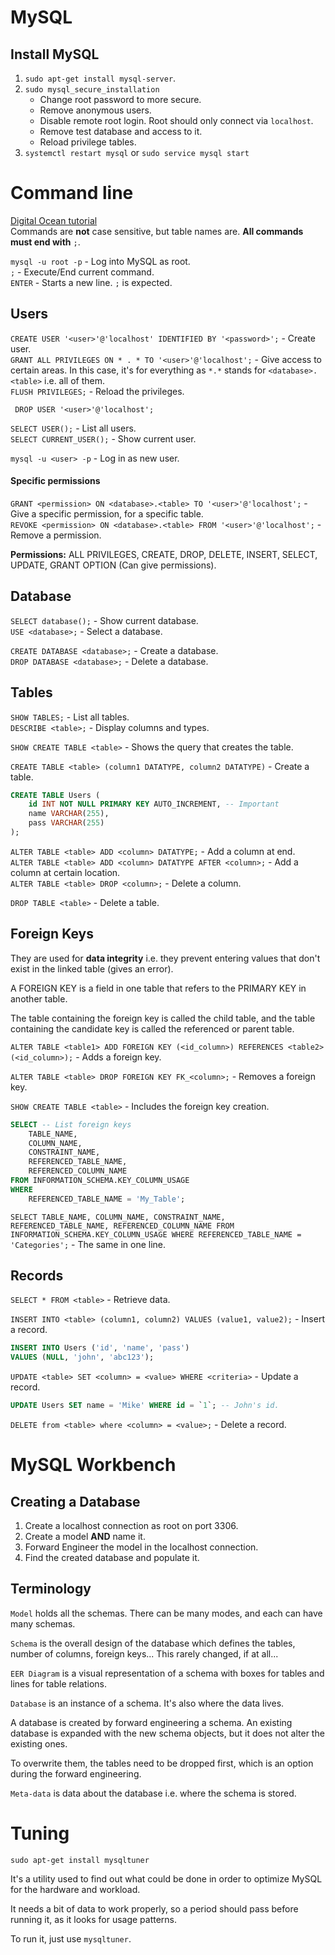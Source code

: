 # MySQL

## Install MySQL

1. `sudo apt-get install mysql-server`.
2. `sudo mysql_secure_installation`
    - Change root password to more secure.
    - Remove anonymous users.
    - Disable remote root login. Root should only connect via `localhost`.
    - Remove test database and access to it.
    - Reload privilege tables.
3. `systemctl restart mysql` or `sudo service mysql start`  

# Command line

[Digital Ocean tutorial](https://www.digitalocean.com/community/tutorials/a-basic-mysql-tutorial)  
Commands are **not** case sensitive, but table names are. **All commands must end with** `;`.  

`mysql -u root -p` - Log into MySQL as root.  
`;` - Execute/End current command.  
`ENTER` - Starts a new line. `;` is expected.  

## Users
`CREATE USER '<user>'@'localhost' IDENTIFIED BY '<password>';` - Create user.  
`GRANT ALL PRIVILEGES ON * . * TO '<user>'@'localhost';` - Give access to certain areas. In this case, it's for everything as `*.*` stands for `<database>.<table>` i.e. all of them.  
`FLUSH PRIVILEGES;` - Reload the privileges.  

` DROP USER '<user>'@'localhost';`

`SELECT USER();` - List all users.  
`SELECT CURRENT_USER();` - Show current user.  

`mysql -u <user> -p` - Log in as new user.  

#### Specific permissions

`GRANT <permission> ON <database>.<table> TO '<user>'@'localhost';` - Give a specific permission, for a specific table.  
`REVOKE <permission> ON <database>.<table> FROM '<user>'@'localhost';` - Remove a permission.  

**Permissions:** ALL PRIVILEGES, CREATE, DROP, DELETE, INSERT, SELECT, UPDATE, GRANT OPTION (Can give permissions).   


## Database
`SELECT database();` - Show current database.  
`USE <database>;` - Select a database.  

`CREATE DATABASE <database>;` - Create a database.  
`DROP DATABASE <database>;` - Delete a database.  

## Tables
`SHOW TABLES;` - List all tables.  
`DESCRIBE <table>;` - Display columns and types.  

`SHOW CREATE TABLE <table>` - Shows the query that creates the table.  

`CREATE TABLE <table> (column1 DATATYPE, column2 DATATYPE)` - Create a table.  
```sql
CREATE TABLE Users (
    id INT NOT NULL PRIMARY KEY AUTO_INCREMENT, -- Important
    name VARCHAR(255),
    pass VARCHAR(255)
);
```  

`ALTER TABLE <table> ADD <column> DATATYPE;` - Add a column at end.  
`ALTER TABLE <table> ADD <column> DATATYPE AFTER <column>;` - Add a column at certain location.  
`ALTER TABLE <table> DROP <column>;` - Delete a column.  

`DROP TABLE <table>` - Delete a table.  

## Foreign Keys

They are used for **data integrity** i.e. they prevent entering values that don't exist in the linked table (gives an error).  

A FOREIGN KEY is a field in one table that refers to the PRIMARY KEY in another table.  

The table containing the foreign key is called the child table, and the table containing the candidate key is called the referenced or parent table.  

`ALTER TABLE <table1> ADD FOREIGN KEY (<id_column>) REFERENCES <table2>(<id_column>);` - Adds a foreign key.  

`ALTER TABLE <table> DROP FOREIGN KEY FK_<column>;` - Removes a foreign key.  

`SHOW CREATE TABLE <table>` - Includes the foreign key creation.  

```sql
SELECT -- List foreign keys
    TABLE_NAME,
    COLUMN_NAME,
    CONSTRAINT_NAME,
    REFERENCED_TABLE_NAME,
    REFERENCED_COLUMN_NAME
FROM INFORMATION_SCHEMA.KEY_COLUMN_USAGE
WHERE
    REFERENCED_TABLE_NAME = 'My_Table';
```

`SELECT TABLE_NAME, COLUMN_NAME, CONSTRAINT_NAME, REFERENCED_TABLE_NAME, REFERENCED_COLUMN_NAME FROM INFORMATION_SCHEMA.KEY_COLUMN_USAGE WHERE REFERENCED_TABLE_NAME = 'Categories';` - The same in one line.  

## Records
`SELECT * FROM <table>` - Retrieve data.  

`INSERT INTO <table> (column1, column2) VALUES (value1, value2);` - Insert a record.  
```sql
INSERT INTO Users ('id', 'name', 'pass')
VALUES (NULL, 'john', 'abc123');
```

`UPDATE <table> SET <column> = <value> WHERE <criteria>` - Update a record.  
```sql
UPDATE Users SET name = 'Mike' WHERE id = `1`; -- John's id.
```
`DELETE from <table> where <column> = <value>;` - Delete a record.  

# MySQL Workbench

## Creating a Database

1. Create a localhost connection as root on port 3306.
2. Create a model **AND** name it.  
3. Forward Engineer the model in the localhost connection.  
4. Find the created database and populate it.

## Terminology

`Model` holds all the schemas. There can be many modes, and each can have many schemas.

`Schema` is the overall design of the database which defines the tables, number of columns, foreign keys... This rarely changed, if at all...  

`EER Diagram` is a visual representation of a schema with boxes for tables and lines for table relations.  

`Database` is an instance of a schema. It's also where the data lives.  

A database is created by forward engineering a schema. An existing database is expanded with the new schema objects, but it does not alter the existing ones.  

To overwrite them, the tables need to be dropped first, which is an option during the forward engineering.

`Meta-data` is data about the database i.e. where the schema is stored.  

# Tuning

`sudo apt-get install mysqltuner`  

It's a utility used to find out what could be done in order to optimize MySQL for the hardware and workload.  

It needs a bit of data to work properly, so a period should pass before running it, as it looks for usage patterns.  

To run it, just use `mysqltuner`.
